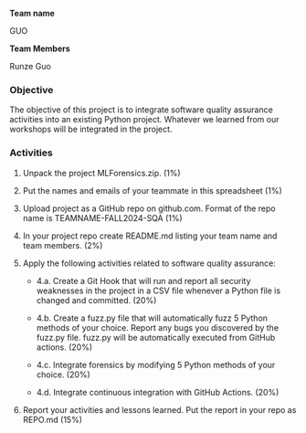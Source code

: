 **Team name**

GUO

**Team Members**

Runze Guo


### Objective 

The objective of this project is to integrate software quality assurance activities into an existing Python project. Whatever we learned from our workshops will be integrated in the project. 

### Activities 

1. Unpack the project MLForensics.zip. (1%)

2. Put the names and emails of your teammate in this spreadsheet (1%)

3. Upload project as a GitHub repo on github.com. Format of the repo name is TEAMNAME-FALL2024-SQA (1%)

4. In your project repo create README.md listing your team name and team members. (2%)

5. Apply the following activities related to software quality assurance:

    - 4.a. Create a Git Hook that will run and report all security weaknesses in the project in a CSV file whenever a Python file is changed and committed. (20%)

    - 4.b. Create a fuzz.py file that will automatically fuzz 5 Python methods of your choice. Report any bugs you discovered by the fuzz.py file. fuzz.py will be automatically executed from GitHub actions. (20%)

    - 4.c. Integrate forensics by modifying 5 Python methods of your choice. (20%)

    - 4.d. Integrate continuous integration with GitHub Actions. (20%)

6. Report your activities and lessons learned. Put the report in your repo as REPO.md (15%)
